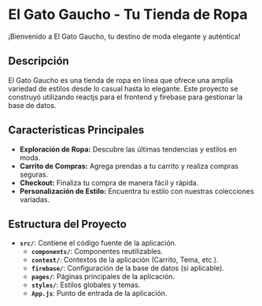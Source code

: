 # El Gato Gaucho - Tu Tienda de Ropa

¡Bienvenido a El Gato Gaucho, tu destino de moda elegante y auténtica!

## Descripción

El Gato Gaucho es una tienda de ropa en línea que ofrece una amplia variedad de estilos desde lo casual hasta lo elegante. Este proyecto se construyó utilizando reactjs para el frontend y firebase para gestionar la base de datos.

## Características Principales

- **Exploración de Ropa:** Descubre las últimas tendencias y estilos en moda.
- **Carrito de Compras:** Agrega prendas a tu carrito y realiza compras seguras.
- **Checkout:** Finaliza tu compra de manera fácil y rápida.
- **Personalización de Estilo:** Encuentra tu estilo con nuestras colecciones variadas.

## Estructura del Proyecto

- **`src/`**: Contiene el código fuente de la aplicación.
  - **`components/`**: Componentes reutilizables.
  - **`context/`**: Contextos de la aplicación (Carrito, Tema, etc.).
  - **`firebase/`**: Configuración de la base de datos (si aplicable).
  - **`pages/`**: Páginas principales de la aplicación.
  - **`styles/`**: Estilos globales y temas.
  - **`App.js`**: Punto de entrada de la aplicación.

